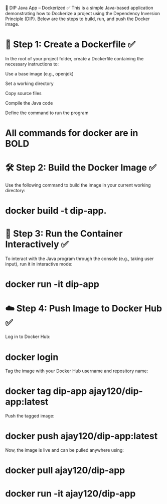 🐳 DIP Java App – Dockerized  ✅
This is a simple Java-based application demonstrating how to Dockerize a project using the Dependency Inversion Principle (DIP). Below are the steps to build, run, and push the Docker image.

# 📁 Step 1: Create a Dockerfile ✅
In the root of your project folder, create a Dockerfile containing the necessary instructions to:

Use a base image (e.g., openjdk)

Set a working directory

Copy source files

Compile the Java code

Define the command to run the program

# All commands for docker are in BOLD 

# 🛠️ Step 2: Build the Docker Image ✅
Use the following command to build the image in your current working directory:

# docker build -t dip-app.

# 🧪 Step 3: Run the Container Interactively ✅
To interact with the Java program through the console (e.g., taking user input), run it in interactive mode:

# docker run -it dip-app

# ☁️ Step 4: Push Image to Docker Hub ✅
Log in to Docker Hub:
# docker login

Tag the image with your Docker Hub username and repository name:
# docker tag dip-app ajay120/dip-app:latest

 Push the tagged image: 
# docker push ajay120/dip-app:latest 

Now, the image is live and can be pulled anywhere using:

  # docker pull ajay120/dip-app
  # docker run -it ajay120/dip-app
